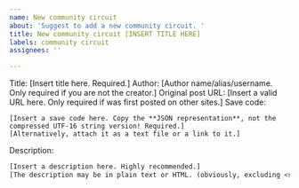 ```yaml
---
name: New community circuit
about: 'Suggest to add a new community circuit. '
title: New community circuit [INSERT TITLE HERE]
labels: community circuit
assignees: ''

---
```


Title: [Insert title here. Required.]
Author: [Author name/alias/username. Only required if you are not the creator.]
Original post URL: [Insert a valid URL here. Only required if was first posted on other sites.]
Save code:
```
[Insert a save code here. Copy the **JSON representation**, not the compressed UTF-16 string version! Required.]
[Alternatively, attach it as a text file or a link to it.]
```
Description:
```html
[Insert a description here. Highly recommended.]
[The description may be in plain text or HTML. (obviously, excluding <script>s, etc.)]
```
